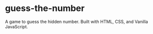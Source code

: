 # guess-the-number
A game to guess the hidden number. Built with HTML, CSS, and Vanilla JavaScript.
